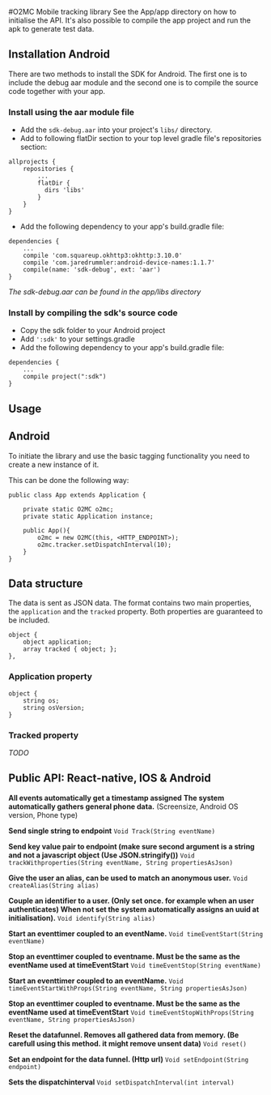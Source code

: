 #O2MC Mobile tracking library
See the App/app directory on how to initialise the API.
It's also possible to compile the app project and run the apk to generate test data.

## Installation Android

There are two methods to install the SDK for Android. The first one is to include the debug aar module and the second one is to compile the source code together with your app.


### Install using the aar module file

* Add the `sdk-debug.aar` into your project's `libs/` directory.
* Add to following flatDir section to your top level gradle file's repositories section:

```
allprojects {
	repositories {
		...
		flatDir { 
		  dirs 'libs'
		}
	}
}
```
* Add the following dependency to your app's build.gradle file:

```
dependencies {
	...
	compile 'com.squareup.okhttp3:okhttp:3.10.0'
	compile 'com.jaredrummler:android-device-names:1.1.7'
	compile(name: 'sdk-debug', ext: 'aar')
}
```

*The sdk-debug.aar can be found in the app/libs directory*

### Install by compiling the sdk's source code
* Copy the sdk folder to your Android project
* Add `':sdk'` to your settings.gradle
* Add the following dependency to your app's build.gradle file:

```
dependencies {
	...
	compile project(":sdk")
}
```

## Usage


## Android

To initiate the library and use the basic tagging functionality you need to create a new instance of it.

This can be done the following way:  

```
public class App extends Application {

    private static O2MC o2mc;
    private static Application instance;

    public App(){
        o2mc = new O2MC(this, <HTTP_ENDPOINT>);
        o2mc.tracker.setDispatchInterval(10);
    }
}  
```

## Data structure
The data is sent as JSON data. The format contains two main properties, the `application` and the `tracked` property. Both properties are guaranteed to be included.

```
object {
	object application;
	array tracked { object; };
},
```

### Application property


```
object {
	string os;
	string osVersion;
}
```
### Tracked property

*TODO*

## Public API: React-native, IOS & Android
**All events automatically get a timestamp assigned**
**The system automatically gathers general phone data.** (Screensize, Android OS version, Phone type)

**Send single string to endpoint**
```Void Track(String eventName)```

**Send key value pair to endpoint (make sure second argument is a string and not a javascript object (Use JSON.stringify())**
```Void trackWithproperties(String eventName, String propertiesAsJson)```

**Give the user an alias, can be used to match an anonymous user.**
```Void createAlias(String alias)```

**Couple an identifier to a user. (Only set once. for example when an user authenticates) When not set the system automatically assigns an uuid at initialisation).**
```Void identify(String alias)```

**Start an eventtimer coupled to an eventName.**
```Void timeEventStart(String eventName)```

**Stop an eventtimer coupled to eventname. Must be the same as the eventName used at timeEventStart**
```Void timeEventStop(String eventName)```

**Start an eventtimer coupled to an eventName.**
```Void timeEventStartWithProps(String eventName, String propertiesAsJson)```

**Stop an eventtimer coupled to eventname. Must be the same as the eventName used at timeEventStart**
```Void timeEventStopWithProps(String eventName, String propertiesAsJson)```

**Reset the datafunnel. Removes all gathered data from memory. (Be carefull using this method. it might remove unsent data)**
```Void reset()```  

**Set an endpoint for the data funnel. (Http url)**
```Void setEndpoint(String endpoint)```  

**Sets the dispatchinterval**
```Void setDispatchInterval(int interval)```

